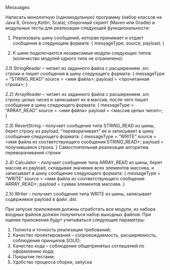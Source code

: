 Messuages

Написать монолитную (одномодульную) программу (набор классов на Java 8, Groovy,Kotlin, Scala), сборочный скрипт (Maven или Gradle) и модульные тесты для реализации следующей функциональности:

1) Реализовать шину сообщений, которая принимает и отдает сообщения в следующем формате:
{
messageType;
source;
payload;
}

2) К шине подключаются независимые модули следующих типов (количество модулей одного типа не ограничено):

2.1) StringReader – читает из заданного файла с расширением .src строки и пишет сообщения в шину следующего формата:
{
messageType = “STRING_READ”
source = <имя файла>;
payload = <прочитанная строка>;
}

2.2) ArrayReader – читает из заданного файла с расширением .src строку целых чисел и записывает их в массив, после чего пишет сообщение в шину следующего формата:
{
messageType = “ARRAY_READ”
source = <имя файла&gt;
payload = <массив целых чисел>;
}

2.3) RevertString – получает сообщение типа STRING_READ из шины, берет строку из payload, “переворачивает” ее и записывает в шину сообщение следующего формата:
{
messageType = “WRITE”
source = <имя файла из соответствующего сообщения STRING_READ>;
payload = получившаяся строка.
}
Самостоятельная реализация алгоритма переворачивания строки

2.4) Calculator – получает сообщение типа ARRAY_READ из шины, берет массив из payload, складывае значение всех элементов массива, и записывает в шину сообщение следующего формата:
{
messageType = “WRITE”
source = <имя файла из соответствующего сообщения ARRAY_READ>;
payload = сумма элементов массива.
}

2.5) Writer – получает сообщение типа WRITE из шины, записывает содержимое payload в файл <source>.dst.

При запуске приложения должны отработать все модули, из набора входных файлов
должен получиться набор выходных файлов.
При оценке приложения будут учитываться следующие параметры:
1. Полнота и точность реализации требований;
2. Качество проектирования – сопровождаемость, расширяемость, соблюдение
принципов SOLID;
3. Качество кода – соблюдение общепринятых соглашений по оформлению кода;
4. Покрытие тестами;
5. Удобство процесса сборки, запуска
